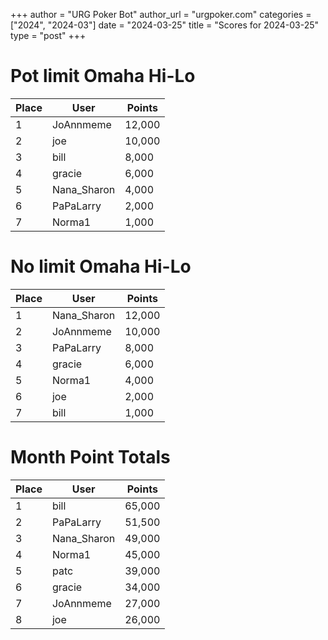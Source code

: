 +++
author = "URG Poker Bot"
author_url = "urgpoker.com"
categories = ["2024", "2024-03"]
date = "2024-03-25"
title = "Scores for 2024-03-25"
type = "post"
+++
# Pot limit Omaha Hi-Lo

| Place | User | Points |
|-------|------|--------|
| 1 | JoAnnmeme | 12,000 |
| 2 | joe | 10,000 |
| 3 | bill | 8,000 |
| 4 | gracie | 6,000 |
| 5 | Nana_Sharon | 4,000 |
| 6 | PaPaLarry | 2,000 |
| 7 | Norma1 | 1,000 |

# No limit Omaha Hi-Lo

| Place | User | Points |
|-------|------|--------|
| 1 | Nana_Sharon | 12,000 |
| 2 | JoAnnmeme | 10,000 |
| 3 | PaPaLarry | 8,000 |
| 4 | gracie | 6,000 |
| 5 | Norma1 | 4,000 |
| 6 | joe | 2,000 |
| 7 | bill | 1,000 |

# Month Point Totals

| Place | User | Points |
|-------|------|--------|
| 1 | bill | 65,000 |
| 2 | PaPaLarry | 51,500 |
| 3 | Nana_Sharon | 49,000 |
| 4 | Norma1 | 45,000 |
| 5 | patc | 39,000 |
| 6 | gracie | 34,000 |
| 7 | JoAnnmeme | 27,000 |
| 8 | joe | 26,000 |
